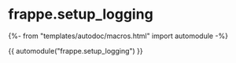 # frappe.setup_logging

{%- from "templates/autodoc/macros.html" import automodule -%}

{{ automodule("frappe.setup_logging") }}